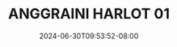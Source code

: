 --- 
title: "ANGGRAINI HARLOT 01"
description: "video  video bokep ANGGRAINI HARLOT 01     terbaru"
date: 2024-06-30T09:53:52-08:00
file_code: "ixlsfymk1ps1"
draft: false
cover: "id6qkdopch0xr2wd.jpg"
tags: ["ANGGRAINI", "HARLOT", "bokep-indo", "bokep-viral", "bokep-ig"]
length: 478
fld_id: "1483144"
foldername: "Anggraini"
categories: ["Anggraini"]
views: 0
---